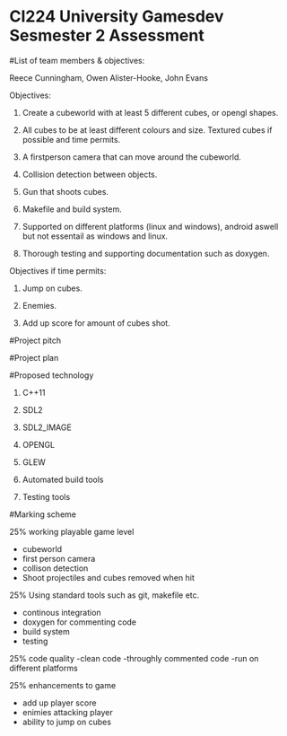 # CI224 University Gamesdev Sesmester 2 Assessment

#List of team members & objectives: 

Reece Cunningham, Owen Alister-Hooke, John Evans

Objectives:

1) Create a cubeworld with at least 5 different cubes, or opengl shapes. 

2) All cubes to be at least different colours and size. Textured cubes if possible and time permits. 

3) A firstperson camera that can move around the cubeworld.

4) Collision detection between objects.

5) Gun that shoots cubes.

6) Makefile and build system.

7) Supported on different platforms (linux and windows), android aswell but not essentail as windows and linux.

8) Thorough testing and supporting documentation such as doxygen.

Objectives if time permits:

1) Jump on cubes.

2) Enemies.

3) Add up score for amount of cubes shot.


#Project pitch




#Project plan


#Proposed technology

1) C++11

2) SDL2

3) SDL2_IMAGE

4) OPENGL

5) GLEW

6) Automated build tools

7) Testing tools
 
#Marking scheme

25% working playable game level
- cubeworld
- first person camera
- collison detection 
- Shoot projectiles and cubes removed when hit


25% Using standard tools such as git, makefile etc.
- continous integration
- doxygen for commenting code 
- build system
- testing 

25% code quality
-clean code
-throughly commented code
-run on different platforms

25% enhancements to game
- add up player score
- enimies attacking player
- ability to jump on cubes



